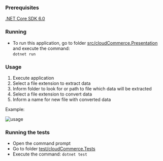 ### Prerequisites
[.NET Core SDK 6.0](https://dotnet.microsoft.com/en-us/download)

### Running
- To run this application, go to folder [src/cloudCommerce.Presentation](src/cloudCommerce.Presentation) and execute the command:    
    `dotnet run`

### Usage
1. Execute application
2. Select a file extension to extract data
3. Inform folder to look for or path to file which data will be extracted
4. Select a file extension to convert data
5. Inform a name for new file with converted data

Example:

![usage](https://media.giphy.com/media/SGIEmWiEg7KIsbjUpN/giphy.gif)

### Running the tests
- Open the command prompt 
- Go to folder [test/cloudCommerce.Tests](test/cloudCommerce.Tests) 
- Execute the command:
    `dotnet test`
